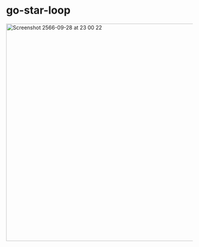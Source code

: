 # go-star-loop
<img width="586" alt="Screenshot 2566-09-28 at 23 00 22" src="https://github.com/StampChonnabot/go-star-loop/assets/56241703/72190041-afb3-4d4a-ba01-11e4cc1028d7">
